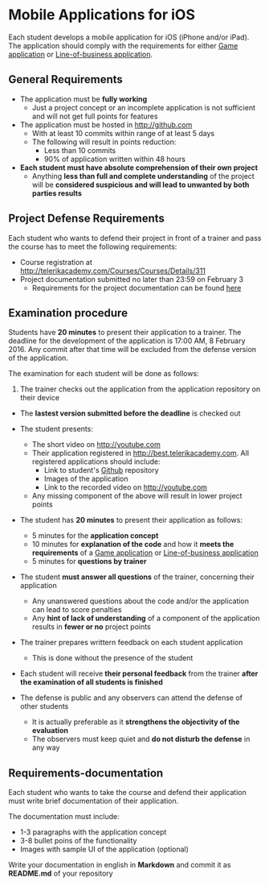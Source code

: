 # Mobile Applications for iOS

Each student develops a mobile application for iOS (iPhone and/or iPad). The application should comply with the requirements for either [Game application](GAME_APP_REQUIREMENTS.md) or [Line-of-business application](LOB_APP_REQUIREMENTS.md).

##  General Requirements

- The application must be **fully working**
  - Just a project concept or an incomplete application is not sufficient and will not get full points for features
- The application must be hosted in http://github.com
  - With at least 10 commits within range of at least 5 days
  - The following will result in points reduction:
    - Less than 10 commits
    - 90% of application written within 48 hours
- **Each student must have absolute comprehension of their own project**
  - Anything **less than full and complete understanding** of the project will be **considered suspicious and will lead to unwanted by both parties results**   

##  Project Defense Requirements

Each student who wants to defend their project in front of a trainer and pass the course has to meet the following requirements:

- Course registration at http://telerikacademy.com/Courses/Courses/Details/311
- Project documentation submitted no later than 23:59 on February 3
  - Requirements for the project documentation can be found [here](#requirements-documentation)

##  Examination procedure

Students have **20 minutes** to present their application to a trainer. The deadline for the development of the application is 17:00 AM, 8 February 2016. Any commit after that time will be excluded from the defense version of the application.

The examination for each student will be done as follows:

1. The trainer checks out the application from the application repository on their device
  - The **lastest version submitted before the deadline** is checked out
- The student presents:
  - The short video on http://youtube.com
  - Their application registered in http://best.telerikacademy.com. All registered applications should include:
    - Link to student's [Github](http://github.com) repository
    - Images of the application
    - Link to the recorded video on http://youtube.com
  - Any missing component of the above will result in lower project points
- The student has **20 minutes** to present their application as follows:
  - 5 minutes for the **application concept**
  - 10 minutes for **explanation of the code** and how it **meets the requirements** of a [Game application](/GAME_REQUIREMENTS.md) or [Line-of-business application](/LOB_APP_REQUIREMENTS.md)
  - 5 minutes for **questions by trainer**
- The student **must answer all questions** of the trainer, concerning their application
  - Any unanswered questions about the code and/or the application can lead to score penalties
  - Any **hint of lack of understanding** of a component of the application results in **fewer or no** project points
- The trainer prepares writtern feedback on each student application
  - This is done without the presence of the student

- Each student will receive **their personal feedback** from the trainer **after the examination of all students is finished**
- The defense is public and any observers can attend the defense of other students
  - It is actually preferable as it **strengthens the objectivity of the evaluation**
  - The observers must keep quiet and **do not disturb the defense** in any way

##  Requirements-documentation

Each student who wants to take the course and defend their application must write brief documentation of their application.

The documentation must include:

- 1-3 paragraphs with the application concept
- 3-8 bullet poins of the functionality
- Images with sample UI of the application (optional)

Write your documentation in english in **Markdown** and commit it as **README.md** of your repository
